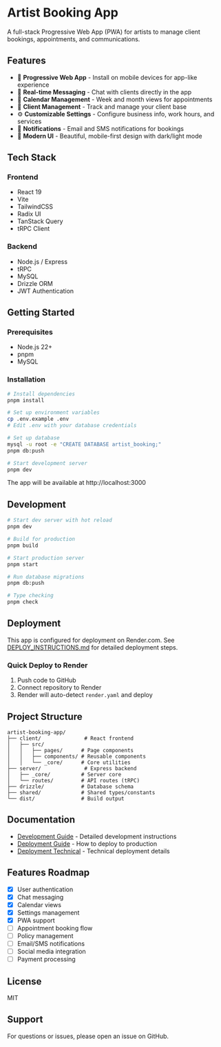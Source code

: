 # Artist Booking App

A full-stack Progressive Web App (PWA) for artists to manage client bookings, appointments, and communications.

## Features

- 📱 **Progressive Web App** - Install on mobile devices for app-like experience
- 💬 **Real-time Messaging** - Chat with clients directly in the app
- 📅 **Calendar Management** - Week and month views for appointments
- 👥 **Client Management** - Track and manage your client base
- ⚙️ **Customizable Settings** - Configure business info, work hours, and services
- 🔔 **Notifications** - Email and SMS notifications for bookings
- 🎨 **Modern UI** - Beautiful, mobile-first design with dark/light mode

## Tech Stack

### Frontend
- React 19
- Vite
- TailwindCSS
- Radix UI
- TanStack Query
- tRPC Client

### Backend
- Node.js / Express
- tRPC
- MySQL
- Drizzle ORM
- JWT Authentication

## Getting Started

### Prerequisites
- Node.js 22+
- pnpm
- MySQL

### Installation

```bash
# Install dependencies
pnpm install

# Set up environment variables
cp .env.example .env
# Edit .env with your database credentials

# Set up database
mysql -u root -e "CREATE DATABASE artist_booking;"
pnpm db:push

# Start development server
pnpm dev
```

The app will be available at http://localhost:3000

## Development

```bash
# Start dev server with hot reload
pnpm dev

# Build for production
pnpm build

# Start production server
pnpm start

# Run database migrations
pnpm db:push

# Type checking
pnpm check
```

## Deployment

This app is configured for deployment on Render.com. See [DEPLOY_INSTRUCTIONS.md](./DEPLOY_INSTRUCTIONS.md) for detailed deployment steps.

### Quick Deploy to Render

1. Push code to GitHub
2. Connect repository to Render
3. Render will auto-detect `render.yaml` and deploy

## Project Structure

```
artist-booking-app/
├── client/              # React frontend
│   ├── src/
│   │   ├── pages/      # Page components
│   │   ├── components/ # Reusable components
│   │   └── _core/      # Core utilities
├── server/              # Express backend
│   ├── _core/          # Server core
│   └── routes/         # API routes (tRPC)
├── drizzle/            # Database schema
├── shared/             # Shared types/constants
└── dist/               # Build output
```

## Documentation

- [Development Guide](./DEVELOPMENT.md) - Detailed development instructions
- [Deployment Guide](./DEPLOY_INSTRUCTIONS.md) - How to deploy to production
- [Deployment Technical](./DEPLOYMENT.md) - Technical deployment details

## Features Roadmap

- [x] User authentication
- [x] Chat messaging
- [x] Calendar views
- [x] Settings management
- [x] PWA support
- [ ] Appointment booking flow
- [ ] Policy management
- [ ] Email/SMS notifications
- [ ] Social media integration
- [ ] Payment processing

## License

MIT

## Support

For questions or issues, please open an issue on GitHub.

